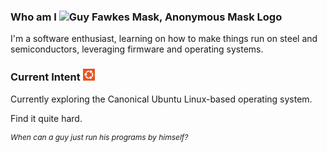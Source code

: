 <div>
  <h3>Who am I <img
    src="https://raw.githubusercontent.com/passas/passas/refs/heads/main/assets/favicon/anonymous/anonymous-favicon-64x64.ico"
    width="24"
    height="24"
    alt="Guy Fawkes Mask, Anonymous Mask Logo"></h3>
  <p>I'm a software enthusiast, learning on how to make things run on steel and semiconductors, leveraging firmware and operating systems.</p>
</div>
<div>
  <h3>Current Intent <img
    src="https://raw.githubusercontent.com/passas/passas/refs/heads/main/assets/favicon/canonical/ubuntu-canonical-favicon-32x32.png"
    width="19"
    height="19"
    alt="Canonical Ubuntu Logo"></h3>

  <div>
  <p>Currently exploring the Canonical Ubuntu Linux-based operating system.</p>
  <p>Find it quite hard.</p>
  <p style="font-size: 12px !important;"><i>When can a guy just run his programs by himself?</i></p>
  </div>
</div>
<!--
<hr>
-->
<!--
<div>
  <img
    src="https://raw.githubusercontent.com/passas/passas/refs/heads/main/assets/favicon/microsoft/microsoft-windows-11-48x48.png"
    width="24"
    height="24"
    alt="Microsoft Windows 11 Logo">
</div>
-->
